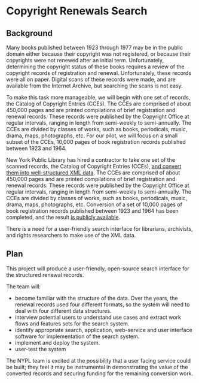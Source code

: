 # Copyright Renewals Search

## Background

Many books published between 1923 through 1977 may be in the public domain either because their copyright was not registered, or because their copyrights were not renewed after an initial term. Unfortunately, determining the copyright status of these books requires a review of the copyright records of registration and renewal. Unfortunately, these records were all on paper. Digital scans of these records were made, and are available from the Internet Archive, but searching the scans is not easy.

To make this task more manageable, we will begin with one set of records, the Catalog of Copyright Entries (CCEs). The CCEs are comprised of about 450,000 pages and are printed compilations of brief registration and renewal records. These records were published by the Copyright Office at regular intervals, ranging in length from semi-weekly to semi-annually. The CCEs are divided by classes of works, such as books, periodicals, music, drama, maps, photographs, etc. For our pilot, we will focus on a small subset of the CCEs, 10,000 pages of book registration records published between 1923 and 1964.

New York Public Library has hired a contractor to take one set of the scanned records, the Catalog of Copyright Entries (CCEs), [and convert them into well-structured XML data](https://www.nypl.org/blog/2018/03/30/unlocking-record-american-creativity). The CCEs are comprised of about 450,000 pages and are printed compilations of brief registration and renewal records. These records were published by the Copyright Office at regular intervals, ranging in length from semi-weekly to semi-annually. The CCEs are divided by classes of works, such as books, periodicals, music, drama, maps, photographs, etc. Conversion of a set of 10,000 pages of book registration records published between 1923 and 1964 has been completed, and the result [is publicly available](https://github.com/NYPL/catalog_of_copyright_entries_project).

There is a need for a user-friendly search interface for librarians, archivists, and rights researchers to make use of the XML data.

## Plan

This project will produce a user-friendly, open-source search interface for the structured renewal records.

The team will:

 - become familiar with the structure of the data. Over the years, the renewal records used four different formats, so the system will need to deal with four different data structures.
 - interview potential users to understand use cases and extract work flows and features sets for the search system.
 - identify appropriate search, application, web-service and user interface software for implementation of the search system.
 - implement and deploy the system.
 - user-test the system
 
The NYPL team is excited at the possibility that a user facing service could be built; they feel it may be instrumental in demonstrating the value of the converted records and securing funding for the remaining conversion work. 